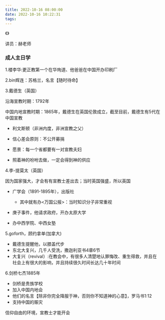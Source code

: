 ```yaml
---
title: 2022-10-16 08:00:00
date: 2022-10-16 10:22:31
tags:
---
```


《》

讲员：赫老师







### 成人主日学



1.楼李华:更正教第一个在华珣道、他爸爸在中国开办印刷厂



2.bin辉连：苏格兰，名言【随时待命】



3.戴德生（英国）

沿海宣教时期：1792年

中国内地宣教时期：1865年，戴德生在英国伦敦成立，截至目前，戴德生有5代在中国宣教

- 利文斯顿（非洲内度，非洲宣教之父）

- 信心差会原则：不公开募捐
- 愿景：每一个省都要有一对宣教夫妇
- 照着神的吩咐去做，一定会得到神的供应



4.李-提莫太（英国）

因为国家强大，才会有有宣教士差出去；当时英国强盛，所以英国

- 广学会（1891-1895年），出版社
  - 其中就有办<万国公报>：当时知识分子非常重视

- 庚子事件，他请求政府，开办太原大学
- 办中西学院、中西女塾

5.goforth，顾约拿单(加拿大)

- 戴德生提醒他，以膝盖代步
- 东北大复兴，几千人受洗，撒迦利亚书4章6节
- 大复兴（revival）:在教会中，有很多人清楚地认罪悔改、重生得救，并且在社会上有很大的影响，并且持续很久时间长达几十年时间

6.剑桥七杰1885年

- 剑桥是贵族学校
- 加入中国内地会
- 他们的名言【除非你完全降服于神，否则你不知道神的心意】，罗马书1:12
- 支持中国的赈灾



信仰自由的环境，宣教士才能开会









